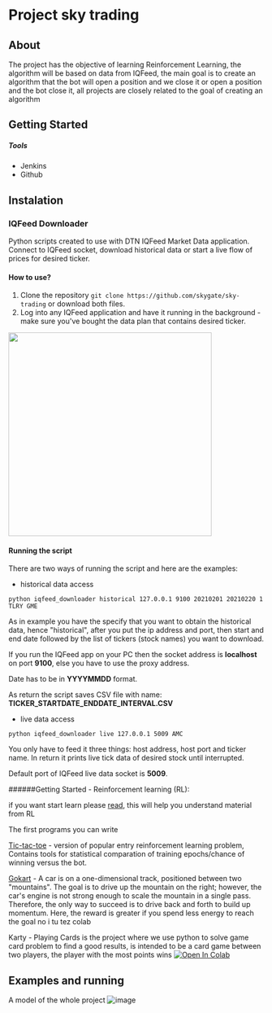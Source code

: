 # Project sky trading
 
 
## About

The project has the objective of learning Reinforcement Learning, the algorithm will be based on data from IQFeed, the main goal is to create an algorithm that the bot will open a position and we close it or open a position and the bot close it,
 all projects are closely related to the goal of creating an algorithm



## Getting Started 


##### Tools
* Jenkins
* Github

## Instalation 

### IQFeed Downloader

Python scripts created to use with DTN IQFeed Market Data application. Connect to IQFeed socket, download historical data or start a live flow of prices for desired ticker.


#### How to use?

1. Clone the repository `git clone https://github.com/skygate/sky-trading` or download both files.
2. Log into any IQFeed application and have it running in the background - make sure you've bought the data plan that contains desired ticker. 



<img src="https://user-images.githubusercontent.com/26166097/131101633-c91a859b-4d29-423b-89b4-fdd92a0162a2.png" width="400" height="400">



#### Running the script

There are two ways of running the script and here are the examples:
- historical data access
```
python iqfeed_downloader historical 127.0.0.1 9100 20210201 20210220 1 TLRY GME
```
As in example you have the specify that you want to obtain the historical data, hence "historical", after you put the ip address and port, then start and end date followed by the list of tickers (stock names) you want to download.

If you run the IQFeed app on your PC then the socket address is **localhost** on port **9100**, else you have to use the proxy address.

Date has to be in **YYYYMMDD** format.

As return the script saves CSV file with name: **TICKER_STARTDATE_ENDDATE_INTERVAL.CSV**

- live data access
```
python iqfeed_downloader live 127.0.0.1 5009 AMC
```
You only have to feed it three things: host address, host port and ticker name. In return it prints live tick data of desired stock until interrupted.

Default port of IQFeed live data socket is **5009**.



######Getting Started - Reinforcement learning (RL):

if you want start learn please [read](https://en.wikipedia.org/wiki/Reinforcement_learning), this will help you understand material from RL 

The first programs you can write

 [Tic-tac-toe](https://towardsdatascience.com/reinforcement-learning-implement-tictactoe-189582bea542) - version of popular entry reinforcement learning problem, Contains tools for statistical comparation of training epochs/chance of winning versus the bot. 
 
 [Gokart](https://gym.openai.com/envs/MountainCar-v0/#id1) - A car is on a one-dimensional track, positioned between two "mountains". The goal is to drive up the mountain on the right; however, the car's engine is not strong enough  to scale the mountain in a single pass. Therefore, the only way to succeed is to drive back and forth to build up momentum. Here, the reward is greater if you spend less energy to reach the goal no i tu tez colab
 
 Karty - Playing Cards is the project where we use python to solve game card problem to find a good results, 
is intended to be a card game between two players, the player with the most points wins [![Open In Colab](https://colab.research.google.com/assets/colab-badge.svg)](https://colab.research.google.com/drive/1h1RjOziH5jb5OuE33Pj00O53FxZ8KCxF?authuser=1#scrollTo=U5Sq79GmiQoZ)




## Examples and running 

A model of the whole project
![image](https://user-images.githubusercontent.com/26166097/131041029-c1fb79bd-cca1-4b10-9d2e-1abc435007cc.png)
